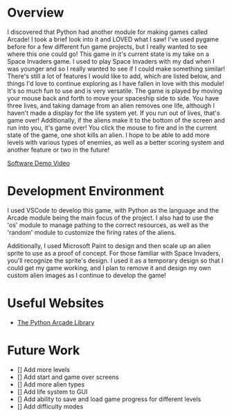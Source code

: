# Overview

I discovered that Python had another module for making games called Arcade! I took a brief look into it and LOVED what I saw! I've used pygame before for a few different fun game projects, but I really wanted to see where this one could go! This game in it's current state is my take on a Space Invaders game. I used to play Space Invaders with my dad when I was younger and so I really wanted to see if I could make something similar!
There's still a lot of features I would like to add, which are listed below, and things I'd love to continue exploring as I have fallen in love with this module! It's so much fun to use and is very versatile.
The game is played by moving your mouse back and forth to move your spaceship side to side. You have three lives, and taking damage from an alien removes one life, although I haven't made a display for the life system yet. If you run out of lives, that's game over! Additionally, if the aliens make it to the bottom of the screen and run into you, it's game over! You click the mouse to fire and in the current state of the game, one shot kills an alien.
I hope to be able to add more levels with various types of enemies, as well as a better scoring system and another feature or two in the future!

[Software Demo Video](http://youtube.link.goes.here)

# Development Environment

I used VSCode to develop this game, with Python as the language and the Arcade module being the main focus of the project. I also had to use the 'os' module to manage pathing to the correct resources, as well as the 'random' module to customize the firing rates of the aliens.

Additionally, I used Microsoft Paint to design and then scale up an alien sprite to use as a proof of concept. For those familiar with Space Invaders, you'll recognize the sprite's design. I used it as a temporary design so that I could get my game working, and I plan to remove it and design my own custom alien images as I continue to develop the game!

# Useful Websites

* [The Python Arcade Library](https://api.arcade.academy/en/latest/index.html)

# Future Work

* [] Add more levels
* [] Add start and game over screens
* [] Add more alien types
* [] Add life system to GUI
* [] Add ability to save and load game progress for different levels
* [] Add difficulty modes